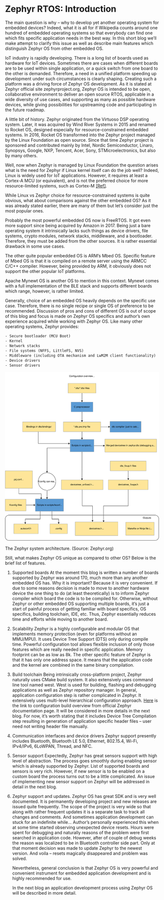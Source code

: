 
# Zephyr RTOS: Introduction

The main question is why – why to develop yet another operating system for embedded devices? Indeed, what it is all for if Wikipedia counts around one hundred of embedded operating systems so that everybody can find one which fits specific application needs in the best way. In this short blog we’ll make attempt to clarify this issue as well as describe main features which distinguish Zephyr OS from other embedded OS.

IoT industry is rapidly developing. There is a long list of boards used as hardware for IoT devices. Sometimes there are cases when different boards are to be used within single application, or a quick switch from one board to the other is demanded. Therefore, a need in a unified platform speeding up development under such circumstances is clearly shaping. Creating such a platform was a driving force of Zephyr OS development. As it is stated at Zephyr official site zephyrproject.org, Zephyr OS is intended to be open, collaborative environment to deliver an open source RTOS, applicable in a wide diversity of use cases, and supporting as many as possible hardware devices, while giving possibilities for upstreaming code and participating in the future roadmap.

A little bit of history. Zephyr originated from the Virtuoso DSP operating system. Later, it was acquired by Wind River Systems in 2015 and renamed to Rocket OS, designed especially for resource-constrained embedded systems. In 2016, Rocket OS transformed into the Zephyr project managed by the Linux Foundation as open source. Since that time Zephyr project is sponsored and contributed mainly by Intel, Nordic Semiconductor, Linaro, Synopsys, Google, NXP, Tencent, Acer, Sony, STMicroelectronics, but also by many others.

Well, now when Zephyr is managed by Linux Foundation the question arises what is the need for Zephyr if Linux kernel itself can do the job well? Indeed, Linux is widely used for IoT applications. However, it requires at least a Cortex-A MCU (or equivalent), and is not the preferred choice for more resource-limited systems, such as Cortex-M [[Ref]](https://www.zephyrproject.org/zephyr-an-operating-system-for-iot).

While Linux vs Zephyr choice for resource-constrained systems is quite obvious, what about comparisons against the other embedded OS? As it was already stated earlier, there are many of them but let’s consider just the most popular ones.

Probably the most powerful embedded OS now is FreeRTOS. It got even more support since being acquired by Amazon in 2017. Being just a bare operating system it intrinsically lacks such things as  device drivers, file systems, crypto modules, network stacks, middleware, and a bootloader. Therefore, they must be added from the other sources. It is rather essential drawback in some use cases.

The other quite popular embedded OS is ARM’s Mbed OS. Specific feature of Mbed OS is that it is compiled on a remote server using the ARMCC C/C++ compiler. However, being provided by ARM, it obviously does not support the other popular IoT platforms.

Apache Mynewt OS is another OS to mention in this context. Mynewt comes with a full implementation of the BLE stack and supports different boards which range, however, is rather limited.

Generally, choice of an embedded OS heavily depends on the specific use case. Therefore, there is no single recipe or single OS of preference to be recommended. Discussion of pros and cons of different OS is out of scope of this blog and focus is made on Zephyr OS specifics and author’s own experience acquired while working with Zephyr OS.
Like many other operating systems, Zephyr provides:

    - Secure bootloader (MCU Boot)
    - Kernel
    - Network stacks
    - File systems (NFFS, LittleFS, NVS)
    - Middleware (including OTA mechanism and LwM2M client functionality)
    - Device drivers
    - Sensor drivers
    
![Arch](build-config-phase.svg)


The Zephyr system architecture. (Source: Zephyr.org)


Still, what makes Zephyr OS unique as compared to other OS? Below is the brief list of features.


1. Supported boards
	At the moment this blog is written a number of boards supported by Zephyr was around 170, much more than any another embedded OS has. Why it is important? Because it is very convenient. If due to some reasons decision is made to move to another hardware device the one thing to  do (at least theoretically) is to inform Zephyr compiler which board the code is to be compiled for. Otherwise, without Zephyr or other embedded OS supporting multiple boards, it’s just a start of painful process of getting familiar with board specifics, OS specifics, building toolchain, IDE, etc. Thus, Zephyr essentially reduces time and efforts while moving to another board.
	
2. Scalability
	Zephyr is a highly configurable and modular OS that implements memory protection (even for platforms without an MMU/MPU). It uses Device Tree Support (DTS) only during compile time. Powerful configuration tool allows flexible inclusion of only those features which are really needed in specific application. Memory footprint can be as low as 8k.
	The other specific feature of Zephyr is that it has only one address space. It means that the application code and the kernel are combined in the same binary compilation. 
	
3. Build toolchain
	Being intrinsically cross-platform project, Zephyr naturally uses CMake build system. It also extensively uses command line tool named west. West is used for building, flashing and debugging applications as well as Zephyr repository manager.
	In general, application configuration step is rather complicated in Zephyr. It extensively uses multi-level hierarchical configuration approach. [Here](https://docs.zephyrproject.org/latest/guides/build/index.html) is the link to configuration build overview from official Zephyr documentation page. It will be considered in more details in the next blog. For now, it’s worth stating that it includes Device Tree Compilation step resulting in generation of application specific header files – user need not writing header file manually.
	
4.  Communication interfaces and device drivers
	Zephyr support presently includes Bluetooth, Bluetooth LE 5.0, Ethernet, 802.15.4, Wi-Fi, IPv4/IPv6, 6LoWPAN, Thread, and NFC. 
	
5. Sensor support
	Expectedly, Zephyr has great sensors support with high level of abstraction. The process goes smoothly during enabling sensor which is already supported by Zephyr. List of supported boards and sensors is very rich. However,  if new sensor is to be enabled on a custom board the process turns out to be a little complicated. An issue of implementing new sensor support on Zephyr will be addressed in detail in the next blog.
	
6. Zephyr support and updates.
	Zephyr OS has great SDK and is very well documented. It is permanently developing project and new releases are issued quite frequently. The scope of the project is very wide so that along with rather frequent updates it is a separate task to track all changes and comments. And sometimes application development can stuck for an indefinite while… Author’s personally experienced this when at some time started observing unexpected device resets. Hours were spent for debugging and naturally reasons of the problem were first searched in application code. However, after of couple of debug weeks the reason was localized to be in Bluetooth controller side part. Only at that moment decision was made to update Zephyr to the newest version. And voila – resets magically disappeared and problem was solved.
	
	Nevertheless, general conclusion is that Zephyr OS is very powerful and convenient instrument for embedded application development and is highly recommended for use.
	
	In the next blog an application development process using Zephyr OS will be described in more detail.

